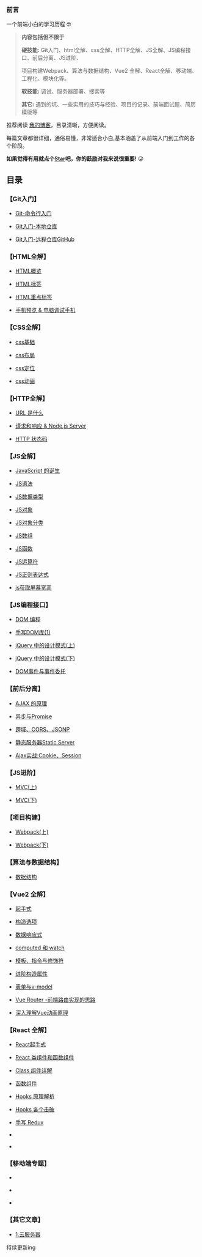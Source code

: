 <h3>前言</h3>

一个前端小白的学习历程 🤓

> **内容包括但不限于**
> 
> **硬技能:**
> Git入门、html全解、css全解、HTTP全解、JS全解、JS编程接口、前后分离、JS进阶、 
> 
> 项目构建Webpack、算法与数据结构、Vue2 全解、React全解、移动端、工程化、模块化等。
> 
> **软技能:** 调试、服务器部署、搜索等
> 
> **其它:** 遇到的坑、一些实用的技巧与经验、项目的记录、前端面试题、简历模版等

推荐阅读 [我的博客](https://lixueqin-4119.xyz/docs/example-doc/)，目录清晰，方便阅读。

每篇文章都很详细，通俗易懂，非常适合小白,基本涵盖了从前端入门到工作的各个阶段。


**如果觉得有用就点个[Star](https://lixueqin-4119.xyz/docs/example-doc/)吧，你的鼓励对我来说很重要!** 😜

<h2>目录</h2>

<h3>【Git入门】</h3>

* [Git-命令行入门](https://github.com/lixueqin-4119/blog/blob/master/%E3%80%90Git%E5%85%A5%E9%97%A8%E3%80%91/%E7%90%86%E8%AE%BA/Git-%E5%91%BD%E4%BB%A4%E8%A1%8C%E5%85%A5%E9%97%A8.md)


* [Git入门-本地仓库](https://github.com/lixueqin-4119/blog/blob/master/%E3%80%90Git%E5%85%A5%E9%97%A8%E3%80%91/%E7%90%86%E8%AE%BA/Git%E5%85%A5%E9%97%A8-%E6%9C%AC%E5%9C%B0%E4%BB%93%E5%BA%93.md)

* [Git入门-远程仓库GitHub](https://github.com/lixueqin-4119/blog/blob/master/%E3%80%90Git%E5%85%A5%E9%97%A8%E3%80%91/%E7%90%86%E8%AE%BA/Git%E5%85%A5%E9%97%A8-%E8%BF%9C%E7%A8%8B%E4%BB%93%E5%BA%93GitHub.md)

<h3>【HTML全解】</h3>

* [HTML概览](https://github.com/lixueqin-4119/blog/blob/master/%E3%80%90HTML%E5%85%A8%E8%A7%A3%E3%80%91/%E7%90%86%E8%AE%BA/HTML%E6%A6%82%E8%A7%88.md)

* [HTML标签](https://github.com/lixueqin-4119/blog/blob/master/%E3%80%90HTML%E5%85%A8%E8%A7%A3%E3%80%91/%E7%90%86%E8%AE%BA/HTML%E6%A0%87%E7%AD%BE.md)

* [HTML重点标签](https://github.com/lixueqin-4119/blog/blob/master/%E3%80%90HTML%E5%85%A8%E8%A7%A3%E3%80%91/%E7%90%86%E8%AE%BA/HTML%E9%87%8D%E7%82%B9%E6%A0%87%E7%AD%BE.md)

* [手机预览 & 电脑调试手机](https://github.com/lixueqin-4119/blog/blob/master/%E3%80%90HTML%E5%85%A8%E8%A7%A3%E3%80%91/%E7%90%86%E8%AE%BA/%E6%89%8B%E6%9C%BA%E9%A2%84%E8%A7%88%20%26%20%E7%94%B5%E8%84%91%E8%B0%83%E8%AF%95%E6%89%8B%E6%9C%BA.md)

<h3>【CSS全解】</h3>

* [css基础](https://github.com/lixueqin-4119/blog/blob/master/%E3%80%90CSS%E5%85%A8%E8%A7%A3%E3%80%91/%E7%90%86%E8%AE%BA/css%E5%9F%BA%E7%A1%80.md)

* [css布局](https://github.com/lixueqin-4119/blog/blob/master/%E3%80%90CSS%E5%85%A8%E8%A7%A3%E3%80%91/%E7%90%86%E8%AE%BA/css%E5%B8%83%E5%B1%80.md)

* [css定位](https://github.com/lixueqin-4119/blog/blob/master/%E3%80%90CSS%E5%85%A8%E8%A7%A3%E3%80%91/%E7%90%86%E8%AE%BA/css%E5%AE%9A%E4%BD%8D.md)

* [css动画](https://github.com/lixueqin-4119/blog/blob/master/%E3%80%90CSS%E5%85%A8%E8%A7%A3%E3%80%91/%E7%90%86%E8%AE%BA/css%E5%8A%A8%E7%94%BB.md)

<h3>【HTTP全解】</h3>

* [URL 是什么](https://github.com/lixueqin-4119/blog/blob/master/%E3%80%90HTTP%E5%85%A8%E8%A7%A3%E3%80%91/%E7%90%86%E8%AE%BA/URL%20%E6%98%AF%E4%BB%80%E4%B9%88.md)

* [请求和响应 & Node.js Server](https://github.com/lixueqin-4119/blog/blob/master/%E3%80%90HTTP%E5%85%A8%E8%A7%A3%E3%80%91/%E7%90%86%E8%AE%BA/HTTP%20-%E8%AF%B7%E6%B1%82%E5%92%8C%E5%93%8D%E5%BA%94%20%26%20Node.js%20Server.md)

* [HTTP 状态码](https://github.com/lixueqin-4119/blog/blob/master/%E3%80%90HTTP%E5%85%A8%E8%A7%A3%E3%80%91/%E7%90%86%E8%AE%BA/HTTP%20%E7%8A%B6%E6%80%81%E7%A0%81.md)

<h3>【JS全解】</h3>

* [JavaScript 的诞生](https://github.com/lixueqin-4119/blog/blob/master/%E3%80%90JS%E5%85%A8%E8%A7%A3%E3%80%91/%E7%90%86%E8%AE%BA/JavaScript%20%E7%9A%84%E8%AF%9E%E7%94%9F.md)

* [JS语法](https://github.com/lixueqin-4119/blog/blob/master/%E3%80%90JS%E5%85%A8%E8%A7%A3%E3%80%91/%E7%90%86%E8%AE%BA/JS%E8%AF%AD%E6%B3%95.md)

* [JS数据类型](https://github.com/lixueqin-4119/blog/blob/master/%E3%80%90JS%E5%85%A8%E8%A7%A3%E3%80%91/%E7%90%86%E8%AE%BA/JS%E6%95%B0%E6%8D%AE%E7%B1%BB%E5%9E%8B.md)

* [JS对象](https://github.com/lixueqin-4119/blog/blob/master/%E3%80%90JS%E5%85%A8%E8%A7%A3%E3%80%91/%E7%90%86%E8%AE%BA/js%E5%AF%B9%E8%B1%A1.md)

* [JS对象分类](https://github.com/lixueqin-4119/blog/blob/master/%E3%80%90JS%E5%85%A8%E8%A7%A3%E3%80%91/%E7%90%86%E8%AE%BA/js%E5%AF%B9%E8%B1%A1%E5%88%86%E7%B1%BB.md)

* [JS数组](https://github.com/lixueqin-4119/blog/blob/master/%E3%80%90JS%E5%85%A8%E8%A7%A3%E3%80%91/%E7%90%86%E8%AE%BA/js%E6%95%B0%E7%BB%84.md)

* [JS函数](https://github.com/lixueqin-4119/blog/blob/master/%E3%80%90JS%E5%85%A8%E8%A7%A3%E3%80%91/%E7%90%86%E8%AE%BA/JS%E5%87%BD%E6%95%B0.md)

* [JS运算符](https://github.com/lixueqin-4119/blog/blob/master/%E3%80%90JS%E5%85%A8%E8%A7%A3%E3%80%91/%E7%90%86%E8%AE%BA/js%E8%BF%90%E7%AE%97%E7%AC%A6.md)

* [JS正则表达式](https://github.com/lixueqin-4119/blog/blob/master/%E3%80%90JS%E5%85%A8%E8%A7%A3%E3%80%91/%E7%90%86%E8%AE%BA/%E6%AD%A3%E5%88%99%E8%A1%A8%E8%BE%BE%E5%BC%8F.md)

* [js获取屏幕宽高](https://github.com/lixueqin-4119/blog/blob/master/%E3%80%90JS%E5%85%A8%E8%A7%A3%E3%80%91/%E7%90%86%E8%AE%BA/js%20%E8%8E%B7%E5%8F%96%E5%B1%8F%E5%B9%95%E5%AE%BD%E9%AB%98.md)

<h3>【JS编程接口】</h3>

* [DOM 编程](https://github.com/lixueqin-4119/blog/blob/master/%E3%80%90JS%E7%BC%96%E7%A8%8B%E6%8E%A5%E5%8F%A3%E3%80%91/%E7%90%86%E8%AE%BA/DOM%20%E7%BC%96%E7%A8%8B.md)

* [手写DOM库(1)](https://github.com/lixueqin-4119/blog/blob/master/%E3%80%90JS%E7%BC%96%E7%A8%8B%E6%8E%A5%E5%8F%A3%E3%80%91/%E7%90%86%E8%AE%BA/%E6%89%8B%E5%86%99DOM%E5%BA%93(1).md)

* [jQuery 中的设计模式(上)](https://github.com/lixueqin-4119/blog/blob/master/%E3%80%90JS%E7%BC%96%E7%A8%8B%E6%8E%A5%E5%8F%A3%E3%80%91/%E7%90%86%E8%AE%BA/jQuery%20%E4%B8%AD%E7%9A%84%E8%AE%BE%E8%AE%A1%E6%A8%A1%E5%BC%8F(%E4%B8%8A).md)

* [jQuery 中的设计模式(下)](https://github.com/lixueqin-4119/blog/blob/master/%E3%80%90JS%E7%BC%96%E7%A8%8B%E6%8E%A5%E5%8F%A3%E3%80%91/%E7%90%86%E8%AE%BA/jQuery%20%E4%B8%AD%E7%9A%84%E8%AE%BE%E8%AE%A1%E6%A8%A1%E5%BC%8F(%E4%B8%8B).md)

* [DOM事件与事件委托](https://github.com/lixueqin-4119/blog/blob/master/%E3%80%90JS%E7%BC%96%E7%A8%8B%E6%8E%A5%E5%8F%A3%E3%80%91/%E7%90%86%E8%AE%BA/DOM%E4%BA%8B%E4%BB%B6%E4%B8%8E%E4%BA%8B%E4%BB%B6%E5%A7%94%E6%89%98.md)

<h3>【前后分离】</h3>

* [AJAX 的原理](https://github.com/lixueqin-4119/blog/blob/master/%E3%80%90%E5%89%8D%E5%90%8E%E5%88%86%E7%A6%BB%E3%80%91/%E7%90%86%E8%AE%BA/AJAX%20%E7%9A%84%E5%8E%9F%E7%90%86.md)

* [异步与Promise](https://github.com/lixueqin-4119/blog/blob/master/%E3%80%90%E5%89%8D%E5%90%8E%E5%88%86%E7%A6%BB%E3%80%91/%E7%90%86%E8%AE%BA/%E5%BC%82%E6%AD%A5%E4%B8%8EPromise.md)

* [跨域、CORS、JSONP](https://github.com/lixueqin-4119/blog/blob/master/%E3%80%90%E5%89%8D%E5%90%8E%E5%88%86%E7%A6%BB%E3%80%91/%E7%90%86%E8%AE%BA/%E8%B7%A8%E5%9F%9F%E3%80%81CORS%E3%80%81JSONP.md)

* [静态服务器Static Server](https://github.com/lixueqin-4119/blog/blob/master/%E3%80%90%E5%89%8D%E5%90%8E%E5%88%86%E7%A6%BB%E3%80%91/%E7%90%86%E8%AE%BA/%E9%9D%99%E6%80%81%E6%9C%8D%E5%8A%A1%E5%99%A8Static%20Server.md)

* [Ajax实战:Cookie、Session](https://github.com/lixueqin-4119/blog/blob/master/%E3%80%90%E5%89%8D%E5%90%8E%E5%88%86%E7%A6%BB%E3%80%91/%E7%90%86%E8%AE%BA/Ajax%E5%AE%9E%E6%88%98:Cookie%E3%80%81Session.md)

<h3>【JS进阶】</h3>

* [MVC(上)](https://github.com/lixueqin-4119/blog/blob/master/%E3%80%90JS%E8%BF%9B%E9%98%B6%E3%80%91/MVC(%E4%B8%8A).md)

* [MVC(下)](https://github.com/lixueqin-4119/blog/blob/master/%E3%80%90JS%E8%BF%9B%E9%98%B6%E3%80%91/MVC(%E4%B8%8B).md) 

<h3>【项目构建】</h3>

* [Webpack(上)](https://github.com/lixueqin-4119/blog/blob/master/%E3%80%90%E9%A1%B9%E7%9B%AE%E6%9E%84%E5%BB%BA%E3%80%91/Webpack(%E4%B8%8A).md)

* [Webpack(下)](https://github.com/lixueqin-4119/blog/blob/master/%E3%80%90%E9%A1%B9%E7%9B%AE%E6%9E%84%E5%BB%BA%E3%80%91/Webpack(%E4%B8%8B).md)

<h3>【算法与数据结构】</h3>

* [数据结构](https://github.com/lixueqin-4119/blog/blob/master/%E3%80%90%E7%AE%97%E6%B3%95%E4%B8%8E%E6%95%B0%E6%8D%AE%E7%BB%93%E6%9E%84%E3%80%91/%E6%95%B0%E6%8D%AE%E7%BB%93%E6%9E%84.md)

<h3>【Vue2 全解】</h3>

* [起手式](https://github.com/lixueqin-4119/blog/blob/master/%E3%80%90Vue%E5%85%A8%E8%A7%A3%E3%80%91/Vue%E8%B5%B7%E6%89%8B%E5%BC%8F.md) 

* [构造选项](https://github.com/lixueqin-4119/blog/blob/master/%E3%80%90Vue%E5%85%A8%E8%A7%A3%E3%80%91/Vue%E6%9E%84%E9%80%A0%E9%80%89%E9%A1%B9.md)

* [数据响应式](https://github.com/lixueqin-4119/blog/blob/master/%E3%80%90Vue%E5%85%A8%E8%A7%A3%E3%80%91/Vue%E6%95%B0%E6%8D%AE%E5%93%8D%E5%BA%94%E5%BC%8F.md)

* [computed 和 watch](https://github.com/lixueqin-4119/blog/blob/master/%E3%80%90Vue%E5%85%A8%E8%A7%A3%E3%80%91/Vue%E4%B8%AD%E7%9A%84%20computed%20%E5%92%8C%20watch.md)

* [模板、指令与修饰符](https://github.com/lixueqin-4119/blog/blob/master/%E3%80%90Vue%E5%85%A8%E8%A7%A3%E3%80%91/Vue%20%E6%A8%A1%E6%9D%BF%E3%80%81%E6%8C%87%E4%BB%A4%E4%B8%8E%E4%BF%AE%E9%A5%B0%E7%AC%A6.md) 

* [进阶构造属性](https://github.com/lixueqin-4119/blog/blob/master/%E3%80%90Vue%E5%85%A8%E8%A7%A3%E3%80%91/Vue%E8%BF%9B%E9%98%B6%E6%9E%84%E9%80%A0%E5%B1%9E%E6%80%A7.md)

* [表单与v-model](https://github.com/lixueqin-4119/blog/blob/master/%E3%80%90Vue%E5%85%A8%E8%A7%A3%E3%80%91/Vue%E8%A1%A8%E5%8D%95%E4%B8%8Ev-model.md)

* [Vue Router -前端路由实现的思路](https://github.com/lixueqin-4119/blog/blob/master/%E3%80%90Vue%E5%85%A8%E8%A7%A3%E3%80%91/Vue%20Router%20%E5%89%8D%E7%AB%AF%E8%B7%AF%E7%94%B1%E5%AE%9E%E7%8E%B0%E7%9A%84%E6%80%9D%E8%B7%AF.md)

* [深入理解Vue动画原理](https://github.com/lixueqin-4119/blog/blob/master/%E3%80%90Vue%E5%85%A8%E8%A7%A3%E3%80%91/%E6%B7%B1%E5%85%A5%E7%90%86%E8%A7%A3Vue%E5%8A%A8%E7%94%BB%E5%8E%9F%E7%90%86.md) 

<h3>【React 全解】</h3>

* [React起手式](https://github.com/lixueqin-4119/blog/blob/master/%E3%80%90React%E5%85%A8%E8%A7%A3%E3%80%91/React%E8%B5%B7%E6%89%8B%E5%BC%8F.md)

* [React 类组件和函数组件](https://github.com/lixueqin-4119/blog/blob/master/%E3%80%90React%E5%85%A8%E8%A7%A3%E3%80%91/React%20%E7%B1%BB%E7%BB%84%E4%BB%B6%E5%92%8C%E5%87%BD%E6%95%B0%E7%BB%84%E4%BB%B6.md)

* [Class 组件详解](https://github.com/lixueqin-4119/blog/blob/master/%E3%80%90React%E5%85%A8%E8%A7%A3%E3%80%91/Class%20%E7%BB%84%E4%BB%B6%E8%AF%A6%E8%A7%A3.md)

* [函数组件](https://github.com/lixueqin-4119/blog/blob/master/%E3%80%90React%E5%85%A8%E8%A7%A3%E3%80%91/%E5%87%BD%E6%95%B0%E7%BB%84%E4%BB%B6.md)

* [Hooks 原理解析](https://github.com/lixueqin-4119/blog/blob/master/%E3%80%90React%E5%85%A8%E8%A7%A3%E3%80%91/Hooks%20%E5%8E%9F%E7%90%86%E8%A7%A3%E6%9E%90.md)

* [Hooks 各个击破](https://github.com/lixueqin-4119/blog/blob/master/%E3%80%90React%E5%85%A8%E8%A7%A3%E3%80%91/Hooks%20%E5%90%84%E4%B8%AA%E5%87%BB%E7%A0%B4.md)

* [手写 Redux](https://github.com/lixueqin-4119/blog/blob/master/%E3%80%90React%E5%85%A8%E8%A7%A3%E3%80%91/%E6%89%8B%E5%86%99%20Redux.md)

* []()

* []()

<h3>【移动端专题】</h3>

* []()

* []()

* []()

<h3>【其它文章】</h3>

* [1.云服务器](https://github.com/lixueqin-4119/blog/blob/master/%E4%BA%91%20%E6%9C%8D%20%E5%8A%A1%20%E5%99%A8/%E4%BA%91%E6%9C%8D%E5%8A%A1%E5%99%A8.md)


持续更新ing
